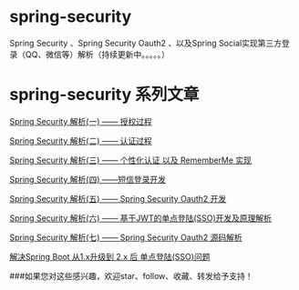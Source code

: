 # spring-security

Spring Security 、Spring Security Oauth2 、以及Spring Social实现第三方登录（QQ、微信等）解析（持续更新中。。。。。）

# spring-security 系列文章

[Spring Security 解析(一) —— 授权过程](https://juejin.im/post/5d5ab1cef265da03b810605a)

[Spring Security 解析(二) —— 认证过程](https://juejin.im/post/5d5e98ec51882577fb4d9edb)

[Spring Security 解析(三) —— 个性化认证 以及 RememberMe 实现](https://juejin.im/post/5d668c04e51d4561cb5dded7)

[Spring Security 解析(四) ——短信登录开发](https://juejin.im/post/5d6d2c7b6fb9a06b032018c8)

[Spring Security 解析(五) —— Spring Security Oauth2 开发](https://juejin.im/post/5d7f23f76fb9a06b112aef63)

[Spring Security 解析(六) —— 基于JWT的单点登陆(SSO)开发及原理解析](https://juejin.im/post/5d7f67f95188250150110807)

[Spring Security 解析(七) —— Spring Security Oauth2 源码解析](https://juejin.im/post/5d8b143be51d4577f54a0fe1)

[解决Spring Boot 从1.x升级到 2.x 后 单点登陆(SSO)问题](https://juejin.im/post/5d78ac225188257fed0a9ba6)

###如果您对这些感兴趣，欢迎star、follow、收藏、转发给予支持！
